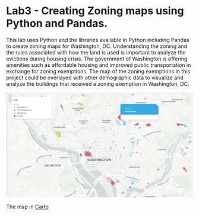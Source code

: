# Lab3 - Creating Zoning maps using Python and Pandas.

This lab uses Python and the libraries available in Python including Pandas to create zoning maps for Washington, DC. Understanding the zoning and the rules associated with how the land is used is important to analyze the evictions during housing crisis. The government of Washington is offering amenities such as affordable housing and improved public transportation in exchange for zoning exemptions. The map of the zoning exemptions in this project could be overlayed with other demographic data to visualize and analyze the buildings that received a zoning exemption in Washington, DC. 

<img src = "ZoningMap.png">

The map in [Carto](https://arpanp.carto.com/builder/b6147d22-cd54-453a-8e0b-9f3266b1bab3/embed)
